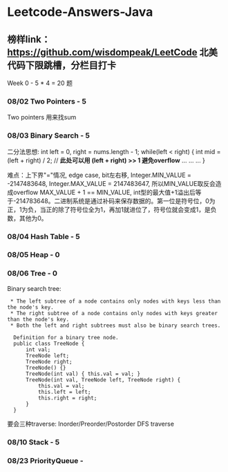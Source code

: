 # Leetcode-Answers-Java

## 榜样link： https://github.com/wisdompeak/LeetCode 北美代码下限跳槽，分栏目打卡

Week 0 - 5 * 4 = 20 题
### 08/02 Two Pointers - 5
Two pointers 用来找sum
### 08/03 Binary Search - 5
二分法思想:
  int left = 0, right = nums.length - 1;
  while(left < right) {
    int mid = (left + right) / 2; // **此处可以用 (left + right) >> 1 避免overflow**
    ...
    ...
    ...
  }
  
  难点：上下界"="情况, edge case, bit左右移,
       Integer.MIN_VALUE = -2147483648, Integer.MAX_VALUE = 2147483647, 所以MIN_VALUE取反会造成overflow
       MAX_VALUE + 1 == MIN_VALUE, int型的最大值+1溢出后等于-214783648。二进制系统是通过补码来保存数据的。第一位是符号位，0为正，1为负，当正的除了符号位全为1，再加1就进位了，符号位就会变成1，是负数，其他为0。
  
### 08/04 Hash Table - 5
  
### 08/05 Heap - 0

### 08/06 Tree - 0

Binary search tree: 
```
 * The left subtree of a node contains only nodes with keys less than the node's key.
 * The right subtree of a node contains only nodes with keys greater than the node's key.
 * Both the left and right subtrees must also be binary search trees.
```
```
  Definition for a binary tree node.
  public class TreeNode {
      int val;
      TreeNode left;
      TreeNode right;
      TreeNode() {}
      TreeNode(int val) { this.val = val; }
      TreeNode(int val, TreeNode left, TreeNode right) {
          this.val = val;
          this.left = left;
          this.right = right;
      }
  }
 ```
 
要会三种traverse:
Inorder/Preorder/Postorder DFS traverse

### 08/10 Stack - 5

### 08/23 PriorityQueue - 




